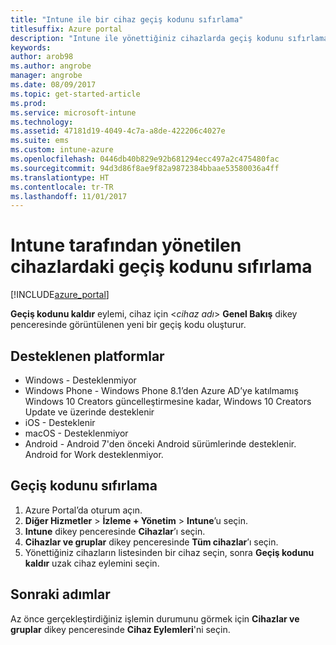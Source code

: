 ```yaml
---
title: "Intune ile bir cihaz geçiş kodunu sıfırlama"
titlesuffix: Azure portal
description: "Intune ile yönettiğiniz cihazlarda geçiş kodunu sıfırlama hakkında bilgi edinin.\""
keywords: 
author: arob98
ms.author: angrobe
manager: angrobe
ms.date: 08/09/2017
ms.topic: get-started-article
ms.prod: 
ms.service: microsoft-intune
ms.technology: 
ms.assetid: 47181d19-4049-4c7a-a8de-422206c4027e
ms.suite: ems
ms.custom: intune-azure
ms.openlocfilehash: 0446db40b829e92b681294ecc497a2c475480fac
ms.sourcegitcommit: 94d3d86f8ae9f82a9872384bbaae53580036a4ff
ms.translationtype: HT
ms.contentlocale: tr-TR
ms.lasthandoff: 11/01/2017
---
```

# <a name="reset-the-passcode-on-intune-managed-devices"></a>Intune tarafından yönetilen cihazlardaki geçiş kodunu sıfırlama


[!INCLUDE[azure_portal](./includes/azure_portal.md)]

**Geçiş kodunu kaldır** eylemi, cihaz için <*cihaz adı*> **Genel Bakış** dikey penceresinde görüntülenen yeni bir geçiş kodu oluşturur.

## <a name="supported-platforms"></a>Desteklenen platformlar

- Windows - Desteklenmiyor
- Windows Phone - Windows Phone 8.1’den Azure AD’ye katılmamış Windows 10 Creators güncelleştirmesine kadar, Windows 10 Creators Update ve üzerinde desteklenir
- iOS - Desteklenir
- macOS - Desteklenmiyor
- Android - Android 7'den önceki Android sürümlerinde desteklenir. Android for Work desteklenmiyor.

## <a name="how-to-reset-a-passcode"></a>Geçiş kodunu sıfırlama

1. Azure Portal’da oturum açın.
2. **Diğer Hizmetler** > **İzleme + Yönetim** > **Intune**’u seçin.
3. **Intune** dikey penceresinde **Cihazlar**’ı seçin.
4. **Cihazlar ve gruplar** dikey penceresinde **Tüm cihazlar**’ı seçin.
5. Yönettiğiniz cihazların listesinden bir cihaz seçin, sonra **Geçiş kodunu kaldır** uzak cihaz eylemini seçin.

## <a name="next-steps"></a>Sonraki adımlar

Az önce gerçekleştirdiğiniz işlemin durumunu görmek için **Cihazlar ve gruplar** dikey penceresinde **Cihaz Eylemleri**'ni seçin.
